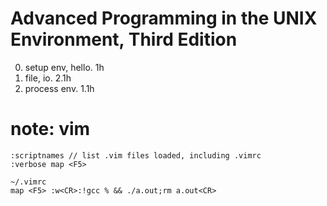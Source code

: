 # Advanced Programming in the UNIX Environment, Third Edition

0. setup env, hello. 1h
1. file, io. 2.1h
2. process env. 1.1h

# note: vim

~~~~
:scriptnames // list .vim files loaded, including .vimrc
:verbose map <F5>

~/.vimrc
map <F5> :w<CR>:!gcc % && ./a.out;rm a.out<CR>
~~~~
